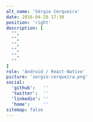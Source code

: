 ```yaml
---
alt_name: 'Sérgio Cerqueira'
date: 2016-04-29 17:30
position: 'right'
description: [
  "",
  "",
  "",
  "",
  "",
  ""
]
role: 'Android / React-Native'
picture: 'sergio-cerqueira.png'
social:
  'github':   ''
  'twitter':  ''
  'linkedin': ''
  'home':     ''
sitemap: false
---
```

